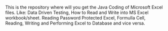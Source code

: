 This is the repository where will you get the Java Coding of Microsoft Excel files. Like: Data Driven Testing, How to Read and Write into MS Excel workbook/sheet.
Reading Password Protected Excel, Formulla Cell, Reading, Writing and Performing Excel to Database and vice versa.
